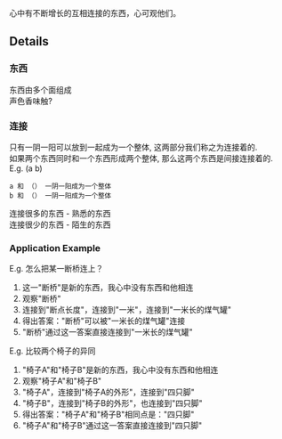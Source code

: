 心中有不断增长的互相连接的东西，心可观他们。

## Details

### 东西

东西由多个面组成  
声色香味触?

### 连接

只有一阴一阳可以放到一起成为一个整体, 这两部分我们称之为连接着的.  
如果两个东西同时和一个东西形成两个整体, 那么这两个东西是间接连接着的.  
E.g.    (a b)

    a 和 （） 一阴一阳成为一个整体
    b 和 （） 一阴一阳成为一个整体

连接很多的东西 - 熟悉的东西  
连接很少的东西 - 陌生的东西


### Application Example

E.g. 怎么把某一断桥连上？

1. 这一"断桥"是新的东西，我心中没有东西和他相连
2. 观察"断桥"
3. 连接到"断点长度"，连接到"一米"，连接到"一米长的煤气罐"
4. 得出答案："断桥"可以被"一米长的煤气罐"连接
5. "断桥"通过这一答案直接连接到"一米长的煤气罐"


E.g. 比较两个椅子的异同


1. "椅子A"和"椅子B"是新的东西，我心中没有东西和他相连
2. 观察"椅子A"和"椅子B"
3. "椅子A"，连接到"椅子A的外形"，连接到"四只脚"
4. "椅子B"，连接到"椅子B的外形"，也连接到"四只脚"
5. 得出答案："椅子A"和"椅子B"相同点是："四只脚"
6. "椅子A"和"椅子B"通过这一答案直接连接到"四只脚"

